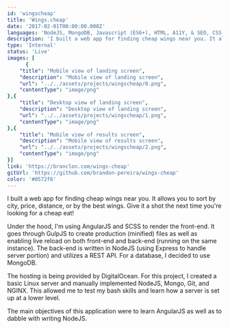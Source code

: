 ```yaml
---
id: 'wingscheap'
title: 'Wings.cheap'
date: '2017-02-01T00:00:00.000Z'
languages: 'NodeJS, MongoDB, Javascript (ES6+), HTML, A11Y, & SEO, CSS'
description: 'I built a web app for finding cheap wings near you. It allows you to sort by city, price, distance, or by the best wings. Give it a shot the next time you''re looking for a cheap eat!'
type: 'Internal'
status: 'Live'
images: [
      {
	"title": "Mobile view of landing screen",
	"description": "Mobile view of landing screen",
	"url": "../../assets/projects/wingscheap/0.png",
	"contentType": "image/png"
},{
	"title": "Desktop view of landing screen",
	"description": "Desktop view of landing screen",
	"url": "../../assets/projects/wingscheap/1.png",
	"contentType": "image/png"
},{
	"title": "Mobile view of results screen",
	"description": "Mobile view of results screen",
	"url": "../../assets/projects/wingscheap/2.png",
	"contentType": "image/png"
}]
link: 'https://branclon.com/wings-cheap'
gitUrl: 'https://github.com/brandon-pereira/wings-cheap'
color: '#0572f6'
---
```


I built a web app for finding cheap wings near you. It allows you to sort by city, price, distance, or by the best wings. Give it a shot the next time you're looking for a cheap eat!

Under the hood, I'm using AngularJS and SCSS to render the front-end. It goes through GulpJS to create production (minified) files as well as enabling live reload on both front-end and back-end (running on the same instance). The back-end is written in NodeJS (using Express to handle server portion) and utilizes a REST API. For a database, I decided to use MongoDB.

The hosting is being provided by DigitalOcean. For this project, I created a basic Linux server and manually implemented NodeJS, Mongo, Git, and NGINX. This allowed me to test my bash skills and learn how a server is set up at a lower level.

The main objectives of this application were to learn AngularJS as well as to dabble with writing NodeJS.
